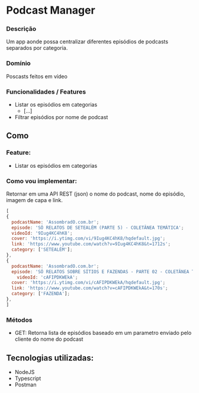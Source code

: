 # Podcast Manager

### Descrição

Um app aonde possa centralizar diferentes episódios de podcasts separados por categoria.

### Domínio

Poscasts feitos em vídeo

### Funcionalidades / Features

- Listar os episódios em categorias
  - [...]
- Filtrar episódios por nome de podcast

## Como

### Feature:

- Listar os episódios em categorias

### Como vou implementar:

Retornar em uma API REST (json) o nome do podcast, nome do episódio, imagem de capa e link.

```js
[
{
  podcastName: 'AssombradO.com.br';
  episode: 'SÓ RELATOS DE SETEALÉM (PARTE 5) - COLETÂNEA TEMÁTICA';
  videoId: '9Iug4KC4hK8';
  cover: 'https://i.ytimg.com/vi/9Iug4KC4hK8/hqdefault.jpg';
  link: 'https://www.youtube.com/watch?v=9Iug4KC4hK8&t=1712s';
  category: ['SETEALÉM'];
},
{
  podcastName: 'AssombradO.com.br';
  episode: 'SÓ RELATOS SOBRE SÍTIOS E FAZENDAS - PARTE 02 - COLETÂNEA TEMÁTICA';
    videoId: 'cAFIPDKWEkA';
  cover: 'https://i.ytimg.com/vi/cAFIPDKWEkA/hqdefault.jpg';
  link: 'https://www.youtube.com/watch?v=cAFIPDKWEkA&t=170s';
  category: ['FAZENDA'];
},
]
```

### Métodos

- GET: Retorna lista de episódios baseado em um parametro enviado pelo cliente do nome do podcast

## Tecnologias utilizadas:

- NodeJS
- Typescript
- Postman
